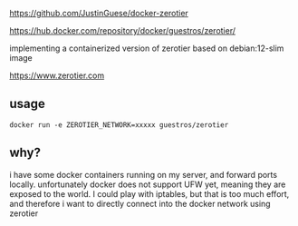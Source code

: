 https://github.com/JustinGuese/docker-zerotier

https://hub.docker.com/repository/docker/guestros/zerotier/

implementing a containerized version of zerotier based on debian:12-slim image

https://www.zerotier.com

## usage

`docker run -e ZEROTIER_NETWORK=xxxxx guestros/zerotier`

## why?

i have some docker containers running on my server, and forward ports locally. unfortunately docker does not support UFW yet, meaning they are exposed to the world. I could play with iptables, but that is too much effort, and therefore i want to directly connect into the docker network using zerotier